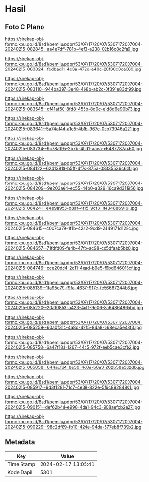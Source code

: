 # Hasil

## Foto C Plano

https://sirekap-obj-formc.kpu.go.id/8ad1/pemilu/pdpr/53/07/17/20/07/5307172007004-20240215-082845--aa4e7dff-781b-4ef3-a238-02b16c8c2fa9.jpg

https://sirekap-obj-formc.kpu.go.id/8ad1/pemilu/pdpr/53/07/17/20/07/5307172007004-20240215-083024--fedbad11-4e3a-472e-a40c-26f30c3ca389.jpg

https://sirekap-obj-formc.kpu.go.id/8ad1/pemilu/pdpr/53/07/17/20/07/5307172007004-20240215-083110--944ba397-3e48-468b-ab2c-0f391e83df99.jpg

https://sirekap-obj-formc.kpu.go.id/8ad1/pemilu/pdpr/53/07/17/20/07/5307172007004-20240215-083545--df41af50-8fd8-455b-8d0c-e1d8d6e90b73.jpg

https://sirekap-obj-formc.kpu.go.id/8ad1/pemilu/pdpr/53/07/17/20/07/5307172007004-20240215-083641--5a74af4d-a1c5-4b1b-967c-0eb73946a221.jpg

https://sirekap-obj-formc.kpu.go.id/8ad1/pemilu/pdpr/53/07/17/20/07/5307172007004-20240215-083734--9c78a195-2b7b-4bd1-aaea-e6487787a460.jpg

https://sirekap-obj-formc.kpu.go.id/8ad1/pemilu/pdpr/53/07/17/20/07/5307172007004-20240215-084122--62413819-b5ff-4f7c-875a-08335536c6df.jpg

https://sirekap-obj-formc.kpu.go.id/8ad1/pemilu/pdpr/53/07/17/20/07/5307172007004-20240215-084209--9e203a64-ec55-44b0-a329-16ca9d311956.jpg

https://sirekap-obj-formc.kpu.go.id/8ad1/pemilu/pdpr/53/07/17/20/07/5307172007004-20240215-084241--e4e9a953-d8af-4f15-9cf3-1f4348869161.jpg

https://sirekap-obj-formc.kpu.go.id/8ad1/pemilu/pdpr/53/07/17/20/07/5307172007004-20240215-084615--40c7ca79-1f1b-42a2-9cd9-2449171d128c.jpg

https://sirekap-obj-formc.kpu.go.id/8ad1/pemilu/pdpr/53/07/17/20/07/5307172007004-20240215-084657--71fdfd09-fe4b-47fb-ac98-cd5dfaab5bb0.jpg

https://sirekap-obj-formc.kpu.go.id/8ad1/pemilu/pdpr/53/07/17/20/07/5307172007004-20240215-084746--cce20dd4-2c11-4ead-b9e5-f6bd646016cf.jpg

https://sirekap-obj-formc.kpu.go.id/8ad1/pemilu/pdpr/53/07/17/20/07/5307172007004-20240215-085139--1fa95c79-f9fa-4637-917c-fe56667244b6.jpg

https://sirekap-obj-formc.kpu.go.id/8ad1/pemilu/pdpr/53/07/17/20/07/5307172007004-20240215-085220--20a10853-a423-4cf1-9e06-8a64864865bd.jpg

https://sirekap-obj-formc.kpu.go.id/8ad1/pemilu/pdpr/53/07/17/20/07/5307172007004-20240215-085259--60a0f314-4a8d-49f5-84a8-b68eca5e48f3.jpg

https://sirekap-obj-formc.kpu.go.id/8ad1/pemilu/pdpr/53/07/17/20/07/5307172007004-20240215-085758--6a47f183-1267-44c5-972f-eeb5cae3cfb2.jpg

https://sirekap-obj-formc.kpu.go.id/8ad1/pemilu/pdpr/53/07/17/20/07/5307172007004-20240215-085838--644acfd4-8e36-4c8a-b8a3-202b58a3d2db.jpg

https://sirekap-obj-formc.kpu.go.id/8ad1/pemilu/pdpr/53/07/17/20/07/5307172007004-20240215-085917--9d3f1281-71c7-4e38-822e-5f6c89284801.jpg

https://sirekap-obj-formc.kpu.go.id/8ad1/pemilu/pdpr/53/07/17/20/07/5307172007004-20240215-090151--def62b4d-e998-4da1-94c3-908aefcb2e27.jpg

https://sirekap-obj-formc.kpu.go.id/8ad1/pemilu/pdpr/53/07/17/20/07/5307172007004-20240215-090229--98c2df89-fb10-424e-94da-577eb8f739b2.jpg


## Metadata

| Key        | Value               |
| ---------- | ------------------- |
| Time Stamp | 2024-02-17 13:05:41 |
| Kode Dapil | 5301                |



